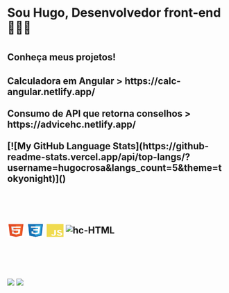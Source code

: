 <h1>Sou Hugo, Desenvolvedor front-end 👨🏾‍💻<h1>
 <h2>Conheça meus projetos!<h2>
   <div>
   Calculadora em Angular > https://calc-angular.netlify.app/ <br><br>
   Consumo de API que retorna conselhos > https://advicehc.netlify.app/ <br><br>
   </div>  
  [![My GitHub Language Stats](https://github-readme-stats.vercel.app/api/top-langs/?username=hugocrosa&langs_count=5&theme=tokyonight)]()  
    
  <br><br>
   
  <img align="center" alt="hc-Ts" height="30" width="40" src="https://raw.githubusercontent.com/devicons/devicon/master/icons/html5/html5-original.svg">
  <img align="center" alt="hc-css" height="30" width="40" src="https://raw.githubusercontent.com/devicons/devicon/master/icons/css3/css3-original.svg">
  <img align="center" alt="hc-HTML" height="30" width="40" src="https://raw.githubusercontent.com/devicons/devicon/master/icons/javascript/javascript-plain.svg">
  <img align="center" alt="hc-HTML" height="30" width="40" src="https://camo.githubusercontent.com/c72de070297a3c02263eeeb4221e29b128f637b28b75ad8c0c3d9ec57d2b7969/68747470733a2f2f7261776769742e636f6d2f6272696c6c6f75742f617765736f6d652d616e67756c61722d636f6d706f6e656e74732f6d61737465722f616e67756c61722d6c6f676f2e737667">  
    
  
  <br><br>
   
  <a href = "mailto:hugo2760@gmail.com"><img src="https://img.shields.io/badge/-Gmail-%23333?style=for-the-badge&logo=gmail&logoColor=white" target="_blank"></a>
  <a href="https://www.linkedin.com/in/hugocorrearosa/" target="_blank"><img src="https://img.shields.io/badge/-LinkedIn-%230077B5?style=for-the-badge&logo=linkedin&logoColor=white" target="_blank"></a> 



